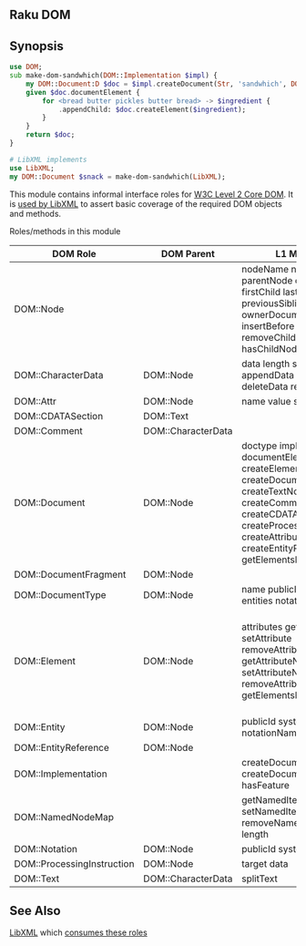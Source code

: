 Raku DOM
---

Synopsis
----

```raku
use DOM;
sub make-dom-sandwhich(DOM::Implementation $impl) {
    my DOM::Document:D $doc = $impl.createDocument(Str, 'sandwhich', DOM::DocumentType);
    given $doc.documentElement {
        for <bread butter pickles butter bread> -> $ingredient {
            .appendChild: $doc.createElement($ingredient);
        }
    }
    return $doc;
}

# LibXML implements 
use LibXML;
my DOM::Document $snack = make-dom-sandwhich(LibXML);
```

This module contains informal interface roles for [W3C Level 2 Core DOM](https://www.w3.org/TR/2000/REC-DOM-Level-2-Core-20001113/core.html).
It is [used by LibXML](https://libxml-raku.github.io/LibXML-raku/DOM) to assert basic coverage of the required DOM objects and methods.

Roles/methods in this module

DOM Role | DOM Parent | L1 Methods | L2 Methods 
-----------|--------|---------------|------------
DOM::Node |  | nodeName nodeValue parentNode childNodes firstChild lastChild previousSibling nextSibling ownerDocument insertBefore replaceChild removeChild appendChild hasChildNodes cloneNode | normalize isSupported namespaceURI prefix localName hasAttributes |
DOM::CharacterData | DOM::Node | data length substringData appendData insertData deleteData replaceData
DOM::Attr | DOM::Node | name value specified| ownerElement
DOM::CDATASection | DOM::Text |
DOM::Comment | DOM::CharacterData |
DOM::Document | DOM::Node |  doctype implementation documentElement createElement createDocumentFragment createTextNode createComment createCDATASection createProcessingInstruction createAttribute createEntityReference getElementsByTagName | importNode createElementNS createAttributeNS getElementsByTagNameNS getElementById
DOM::DocumentFragment | DOM::Node |
DOM::DocumentType | DOM::Node | name publicId systemId entities notations
DOM::Element | DOM::Node | attributes getAttribute setAttribute removeAttribute getAttributeNode setAttributeNode removeAttributeNode getElementsByTagName | getAttributeNS setAttributeNS removeAttributeNS getAttributeNodeNS setAttributeNodeNS removeAttributeNodeNS getElementsByTagNameNS hasAttribute hasAttributeNS
DOM::Entity | DOM::Node | publicId systemId notationName
DOM::EntityReference | DOM::Node
DOM::Implementation |  | createDocument createDocumentType hasFeature
DOM::NamedNodeMap |  | getNamedItem setNamedItem removeNamedItem item length | getNamedItemNS setNamedItemNS removeNamedItemNS
DOM::Notation | DOM::Node | publicId systemId
DOM::ProcessingInstruction | DOM::Node | target data
DOM::Text | DOM::CharacterData |  splitText

See Also
-----

[LibXML](https://libxml-raku.github.io/LibXML-raku/) which [consumes these roles](https://libxml-raku.github.io/LibXML-raku/DOM) 

